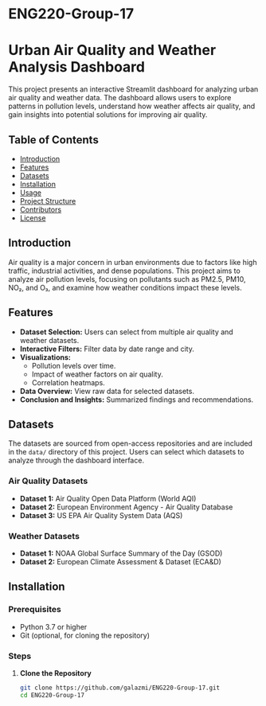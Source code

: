 # ENG220-Group-17
# Urban Air Quality and Weather Analysis Dashboard

This project presents an interactive Streamlit dashboard for analyzing urban air quality and weather data. The dashboard allows users to explore patterns in pollution levels, understand how weather affects air quality, and gain insights into potential solutions for improving air quality.

## Table of Contents

- [Introduction](#introduction)
- [Features](#features)
- [Datasets](#datasets)
- [Installation](#installation)
- [Usage](#usage)
- [Project Structure](#project-structure)
- [Contributors](#contributors)
- [License](#license)

## Introduction

Air quality is a major concern in urban environments due to factors like high traffic, industrial activities, and dense populations. This project aims to analyze air pollution levels, focusing on pollutants such as PM2.5, PM10, NO₂, and O₃, and examine how weather conditions impact these levels.

## Features

- **Dataset Selection:** Users can select from multiple air quality and weather datasets.
- **Interactive Filters:** Filter data by date range and city.
- **Visualizations:**
  - Pollution levels over time.
  - Impact of weather factors on air quality.
  - Correlation heatmaps.
- **Data Overview:** View raw data for selected datasets.
- **Conclusion and Insights:** Summarized findings and recommendations.

## Datasets

The datasets are sourced from open-access repositories and are included in the `data/` directory of this project. Users can select which datasets to analyze through the dashboard interface.

### Air Quality Datasets

- **Dataset 1:** Air Quality Open Data Platform (World AQI)
- **Dataset 2:** European Environment Agency - Air Quality Database
- **Dataset 3:** US EPA Air Quality System Data (AQS)

### Weather Datasets

- **Dataset 1:** NOAA Global Surface Summary of the Day (GSOD)
- **Dataset 2:** European Climate Assessment & Dataset (ECA&D)

## Installation

### Prerequisites

- Python 3.7 or higher
- Git (optional, for cloning the repository)

### Steps

1. **Clone the Repository**

   ```bash
   git clone https://github.com/galazmi/ENG220-Group-17.git
   cd ENG220-Group-17
